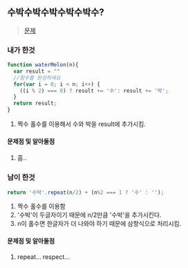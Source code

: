 ## 수박수박수박수박수박수?
> [문제](https://programmers.co.kr/learn/challenge_codes/107)
### 내가 한것
```javascript
function waterMelon(n){
  var result = ""
  //함수를 완성하세요
  for(var i = 0; i < n; i++) {
  	((i % 2) === 0) ? result += '수': result += '박'; 
  }
  return result;
}
```
1. 짝수 홀수를 이용해서 수와 박을 result에 추가시킴.
#### 문제점 및 알아둘점
1. 흠..
### 남이 한것
```javascript
return '수박'.repeat(n/2) + (n%2 === 1 ? '수' : '');
```
1. 짝수 홀수를 이용함
2. '수박'이 두글자이기 때문에 n/2만큼 '수박'을 추가시킨다.
3. n이 홀수면 한글자가 더 나와야 하기 때문에 삼항식으로 처리시킴. 
#### 문제점 및 알아둘점
1. repeat... respect...